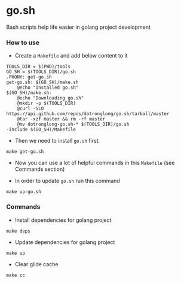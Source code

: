 # go.sh
Bash scripts help life easier in golang project development

### How to use
- Create a `Makefile` and add below content to it

```
TOOLS_DIR = $(PWD)/tools
GO_SH = $(TOOLS_DIR)/go.sh
.PHONY: get-go.sh
get-go.sh: $(GO_SH)/make.sh
	@echo "Installed go.sh"
$(GO_SH)/make.sh:
	@echo "Downloading go.sh"
	@mkdir -p $(TOOLS_DIR)
	@curl -SLO https://api.github.com/repos/dotronglong/go.sh/tarball/master
	@tar -xzf master && rm -rf master
	@mv dotronglong-go.sh-* $(TOOLS_DIR)/go.sh
-include $(GO_SH)/Makefile
```

- Then we need to install `go.sh` first.

```
make get-go.sh
```

- Now you can use a lot of helpful commands in this `Makefile` (see Commands section)

- In order to update `go.sh` run this command

```
make up-go.sh
```

### Commands

- Install dependencies for golang project

```
make deps
```

- Update dependencies for golang project

```
make up
```

- Clear glide cache

```
make cc
```